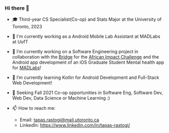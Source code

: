 ### Hi there 👋

<!--
**tapasrastogi2411/tapasrastogi2411** is a ✨ _special_ ✨ repository because its `README.md` (this file) appears on your GitHub profile.

Here are some ideas to get you started:
-->

- 🎓 Third-year CS Specialist(Co-op) and Stats Major at the University of Toronto, 2023
- :office: I'm currently working as a Android Mobile Lab Assistant at MADLabs at UofT
- 🔭 I’m currently working on a Software Engineering project in collaboration with the [Bridge](https://www.utsc.utoronto.ca/thebridge/welcome-bridge) for the [African Impact Challenge](https://www.africanimpact.ca/the-african-impact-challenge) and the Android app development of an iOS Graduate Student Mental health app for [MADLabs](https://mobile.utoronto.ca/)!
- 🌱 I’m currently learning Kotlin for Android Development and Full-Stack Web Development!
- 🙂 Seeking Fall 2021 Co-op opportunities in Software Eng, Software Dev, Web Dev, Data Science or Machine Learning :)
- 📫 How to reach me: 

           
     - Email: tapas.rastogi@mail.utoronto.ca
     - LinkedIn: https://www.linkedin.com/in/tapas-rastogi/


